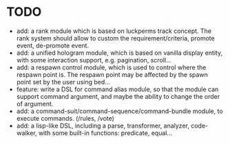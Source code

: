 # TODO
- add: a rank module which is based on luckperms track concept. The rank system should allow to custom the
  requirement/criteria, promote event, de-promote event.
- add: a unified hologram module, which is based on vanilla display entity, with some interaction support, e.g.
  pagination, scroll...
- add: a respawn control module, which is used to control where the respawn point is. The respawn point may be affected
  by the spawn point set by the user using bed...
- feature: write a DSL for command alias module, so that the module can support command argument, and maybe the ability
  to change the order of argument.
- add: a command-suit/command-sequence/command-bundle module, to execute commands. (/rules, /vote)
- add: a lisp-like DSL, including a parse, transformer, analyzer, code-walker, with some built-in functions: predicate,
  equal...
